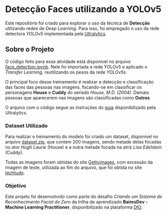 # Detecção Faces utilizando a YOLOv5

Este repositório foi criado para explorar o uso da técnica de **Detecção** utilizando redes de _Deep Learning_. Para isso, foi empregado o uso da rede detectora _YOLOv5_ implementada pela [Ultralytics](https://ultralytics.com/).

## Sobre o Projeto

O código feito para essa atividade está disponível no arquivo [face_detection.ipynb](/./face_detection_test/face_detection.ipynb). Nele foi importada a rede YOLOv5 e aplicado o _Transfer Learning_, reutilizando os pesos da rede _YOLOv5s_.

O principal foco desse treinamento é realizar a detecção e classificação das faces das pessoas nas imagens, focando-se em classificar os personagens **House** e **Cuddy** do seriado _House, M.D. (2004)_. Demais pessoas que aparecerem nas imagens são classificadas como **Outros**.

O arquivo com o código segue as instruções do [guia](https://docs.ultralytics.com/pt/yolov5/tutorials/train_custom_data/) disponibilizado pela Ultralytics.

### Dataset Utilizado

Para realizar o treinamento do modelo foi criado um dataset, disponível no arquivo [dataset.zip](/./face_detection_test/dataset.zip), que contem 200 imagens, sendo metade delas focadas no ator _Hugh Laurie_ (House) e a outra metade focada na atriz _Lisa Edelstein_ (Cuddy).

Todas as imagens foram obtidas do site [Gettyimages](https://www.gettyimages.com.br), com excessão da imagem de teste, utilizada ao fim do arquivo, que foi obtida no site [techtudo](https://www.techtudo.com.br/guia/2023/11/dr-house-relembre-historia-e-elenco-da-serie-medica-dos-anos-2000-streaming.ghtml).

### Objetivo

Este projeto foi desenvolvido como parte do desafio _Criando um Sistema de Reconhecimento Facial do Zero_ da trilha de aprendizado **BairesDev - Machine Learning Practitioner**, disponibilizado na plataforma [DIO](https://www.dio.me).

